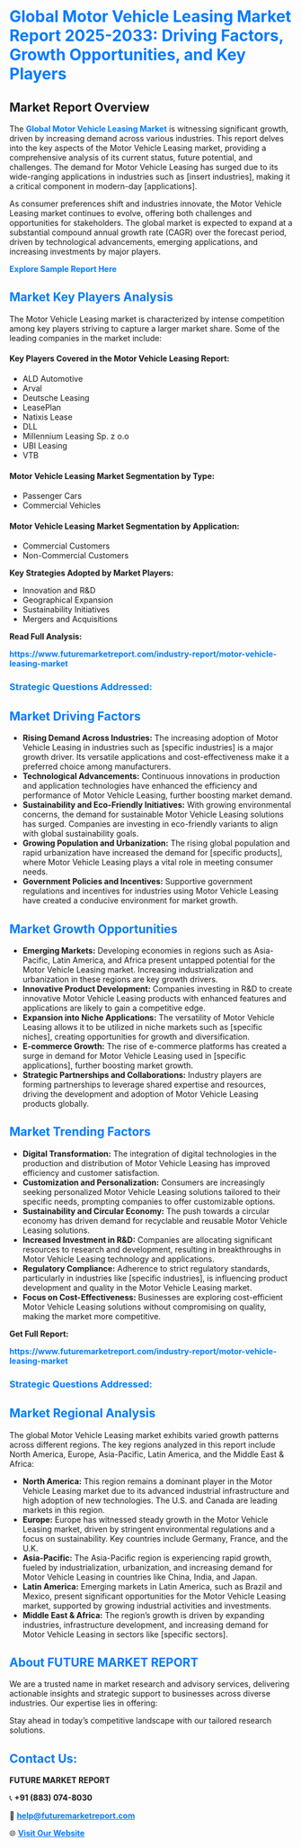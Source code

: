 <h1 style="color: #007BFF;">Global Motor Vehicle Leasing Market Report 2025-2033: Driving Factors, Growth Opportunities, and Key Players</h1>

<section id="overview">
<h2>Market Report Overview</h2>
<p>The <a href="https://www.futuremarketreport.com/industry-report/motor-vehicle-leasing-market" style="color: #007BFF; text-decoration: none;"><strong>Global Motor Vehicle Leasing Market</strong></a> is witnessing significant growth, driven by increasing demand across various industries. This report delves into the key aspects of the Motor Vehicle Leasing market, providing a comprehensive analysis of its current status, future potential, and challenges. The demand for Motor Vehicle Leasing has surged due to its wide-ranging applications in industries such as [insert industries], making it a critical component in modern-day [applications].</p>
<p>As consumer preferences shift and industries innovate, the Motor Vehicle Leasing market continues to evolve, offering both challenges and opportunities for stakeholders. The global market is expected to expand at a substantial compound annual growth rate (CAGR) over the forecast period, driven by technological advancements, emerging applications, and increasing investments by major players.</p>
</section>

<section id="overview">
<p><a href="https://www.futuremarketreport.com/request-sample/reportId=96771" style="color: #007BFF; text-decoration: none;"><strong>Explore Sample Report Here</strong></a></p>
</section>

<section id="key-players">
<h2 style="color: #007BFF;">Market Key Players Analysis</h2>
<p>The Motor Vehicle Leasing market is characterized by intense competition among key players striving to capture a larger market share. Some of the leading companies in the market include:</p>
<h4>Key Players Covered in the Motor Vehicle Leasing Report:</h4>
<ul><li>ALD Automotive</li><li>Arval</li><li>Deutsche Leasing</li><li>LeasePlan</li><li>Natixis Lease</li><li>DLL</li><li>Millennium Leasing Sp. z o.o</li><li>UBI Leasing</li><li>VTB</li></ul>
<h4>Motor Vehicle Leasing Market Segmentation by Type:</h4>
<ul><li>Passenger Cars</li><li>Commercial Vehicles</li></ul>

<h4>Motor Vehicle Leasing Market Segmentation by Application:</h4>
<ul><li>Commercial Customers</li><li>Non-Commercial Customers</li></ul>
<p><strong>Key Strategies Adopted by Market Players:</strong></p>
<ul>
<li>Innovation and R&D</li>
<li>Geographical Expansion</li>
<li>Sustainability Initiatives</li>
<li>Mergers and Acquisitions</li>
</ul>
</section>

<section>
<p><strong>Read Full Analysis: </strong></p><a href="https://www.futuremarketreport.com/industry-report/motor-vehicle-leasing-market" style="color: #007BFF; text-decoration: none;"><strong>https://www.futuremarketreport.com/industry-report/motor-vehicle-leasing-market</strong></a>
<h3 style="color: #007BFF;">Strategic Questions Addressed:</h3>
</section>

<section id="driving-factors">
<h2 style="color: #007BFF;">Market Driving Factors</h2>
<ul>
<li><strong>Rising Demand Across Industries:</strong> The increasing adoption of Motor Vehicle Leasing in industries such as [specific industries] is a major growth driver. Its versatile applications and cost-effectiveness make it a preferred choice among manufacturers.</li>
<li><strong>Technological Advancements:</strong> Continuous innovations in production and application technologies have enhanced the efficiency and performance of Motor Vehicle Leasing, further boosting market demand.</li>
<li><strong>Sustainability and Eco-Friendly Initiatives:</strong> With growing environmental concerns, the demand for sustainable Motor Vehicle Leasing solutions has surged. Companies are investing in eco-friendly variants to align with global sustainability goals.</li>
<li><strong>Growing Population and Urbanization:</strong> The rising global population and rapid urbanization have increased the demand for [specific products], where Motor Vehicle Leasing plays a vital role in meeting consumer needs.</li>
<li><strong>Government Policies and Incentives:</strong> Supportive government regulations and incentives for industries using Motor Vehicle Leasing have created a conducive environment for market growth.</li>
</ul>
</section>

<section id="growth-opportunities">
<h2 style="color: #007BFF;">Market Growth Opportunities</h2>
<ul>
<li><strong>Emerging Markets:</strong> Developing economies in regions such as Asia-Pacific, Latin America, and Africa present untapped potential for the Motor Vehicle Leasing market. Increasing industrialization and urbanization in these regions are key growth drivers.</li>
<li><strong>Innovative Product Development:</strong> Companies investing in R&D to create innovative Motor Vehicle Leasing products with enhanced features and applications are likely to gain a competitive edge.</li>
<li><strong>Expansion into Niche Applications:</strong> The versatility of Motor Vehicle Leasing allows it to be utilized in niche markets such as [specific niches], creating opportunities for growth and diversification.</li>
<li><strong>E-commerce Growth:</strong> The rise of e-commerce platforms has created a surge in demand for Motor Vehicle Leasing used in [specific applications], further boosting market growth.</li>
<li><strong>Strategic Partnerships and Collaborations:</strong> Industry players are forming partnerships to leverage shared expertise and resources, driving the development and adoption of Motor Vehicle Leasing products globally.</li>
</ul>
</section>

<section id="trending-factors">
<h2 style="color: #007BFF;">Market Trending Factors</h2>
<ul>
<li><strong>Digital Transformation:</strong> The integration of digital technologies in the production and distribution of Motor Vehicle Leasing has improved efficiency and customer satisfaction.</li>
<li><strong>Customization and Personalization:</strong> Consumers are increasingly seeking personalized Motor Vehicle Leasing solutions tailored to their specific needs, prompting companies to offer customizable options.</li>
<li><strong>Sustainability and Circular Economy:</strong> The push towards a circular economy has driven demand for recyclable and reusable Motor Vehicle Leasing solutions.</li>
<li><strong>Increased Investment in R&D:</strong> Companies are allocating significant resources to research and development, resulting in breakthroughs in Motor Vehicle Leasing technology and applications.</li>
<li><strong>Regulatory Compliance:</strong> Adherence to strict regulatory standards, particularly in industries like [specific industries], is influencing product development and quality in the Motor Vehicle Leasing market.</li>
<li><strong>Focus on Cost-Effectiveness:</strong> Businesses are exploring cost-efficient Motor Vehicle Leasing solutions without compromising on quality, making the market more competitive.</li>
</ul>
</section>

<section>
<p><strong>Get Full Report: </strong></p><a href="https://www.futuremarketreport.com/industry-report/motor-vehicle-leasing-market" style="color: #007BFF; text-decoration: none;"><strong>https://www.futuremarketreport.com/industry-report/motor-vehicle-leasing-market</strong></a>
<h3 style="color: #007BFF;">Strategic Questions Addressed:</h3>
</section>


<section id="regional-analysis">
<h2 style="color: #007BFF;">Market Regional Analysis</h2>
<p>The global Motor Vehicle Leasing market exhibits varied growth patterns across different regions. The key regions analyzed in this report include North America, Europe, Asia-Pacific, Latin America, and the Middle East & Africa:</p>
<ul>
<li><strong>North America:</strong> This region remains a dominant player in the Motor Vehicle Leasing market due to its advanced industrial infrastructure and high adoption of new technologies. The U.S. and Canada are leading markets in this region.</li>
<li><strong>Europe:</strong> Europe has witnessed steady growth in the Motor Vehicle Leasing market, driven by stringent environmental regulations and a focus on sustainability. Key countries include Germany, France, and the U.K.</li>
<li><strong>Asia-Pacific:</strong> The Asia-Pacific region is experiencing rapid growth, fueled by industrialization, urbanization, and increasing demand for Motor Vehicle Leasing in countries like China, India, and Japan.</li>
<li><strong>Latin America:</strong> Emerging markets in Latin America, such as Brazil and Mexico, present significant opportunities for the Motor Vehicle Leasing market, supported by growing industrial activities and investments.</li>
<li><strong>Middle East & Africa:</strong> The region’s growth is driven by expanding industries, infrastructure development, and increasing demand for Motor Vehicle Leasing in sectors like [specific sectors].</li>
</ul>
</section>

<footer>
<h2 style="color: #007BFF;">About FUTURE MARKET REPORT</h2>
<p>We are a trusted name in market research and advisory services, delivering actionable insights and strategic support to businesses across diverse industries. Our expertise lies in offering:</p>

<p>Stay ahead in today’s competitive landscape with our tailored research solutions.</p>

<h2 style="color: #007BFF;">Contact Us:</h2>
<p><strong>FUTURE MARKET REPORT</strong></p>
<p>📞 <strong>+91 (883) 074-8030</strong></p>
<p>📧 <strong><a href="mailto:help@futuremarketreport.com" style="color: #007BFF;">help@futuremarketreport.com</a></strong></p>
<p>🌐 <strong><a href="https://www.futuremarketreport.com/" style="color: #007BFF;">Visit Our Website</a></strong></p>
</footer>